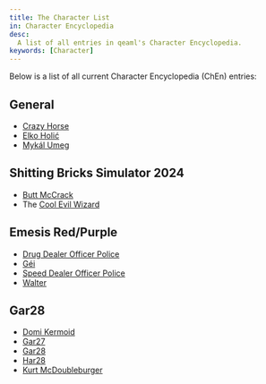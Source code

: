 ```yaml
---
title: The Character List
in: Character Encyclopedia
desc:
  A list of all entries in qeaml's Character Encyclopedia.
keywords: [Character]
---
```


Below is a list of all current Character Encyclopedia (ChEn) entries:

## General

* [Crazy Horse]
* [Elko Holić]
* [Mykál Umeg]

## Shitting Bricks Simulator 2024

* [Butt McCrack]
* The [Cool Evil Wizard]

## Emesis Red/Purple

* [Drug Dealer Officer Police]
* [Géi]
* [Speed Dealer Officer Police]
* [Walter]

## Gar28

* [Domi Kermoid]
* [Gar27]
* [Gar28]
* [Har28]
* [Kurt McDoubleburger]

[Ana Smirna]: /character/AnaSmirna
[Butt McCrack]: /character/ButtMcCrack
[Cool Evil Wizard]: /character/CoolEvilWizard
[Crazy Horse]: /character/CrazyHorse
[Drug Dealer Officer Police]: /character/DDOP
[Domi Kermoid]: /character/DomiKermoid
[Elko Holić]: /character/ElkoHolic
[Gar27]: /character/Gar27
[Gar28]: /character/Gar28
[Géi]: /character/Gei
[Har28]: /character/Har28
[Kurt McDoubleburger]: /character/KurtMcDoubleburger
[Mykál Umeg]: /character/MykalUmeg
[Speed Dealer Officer Police]: /character/SDOP
[Walter]: /character/Walter
